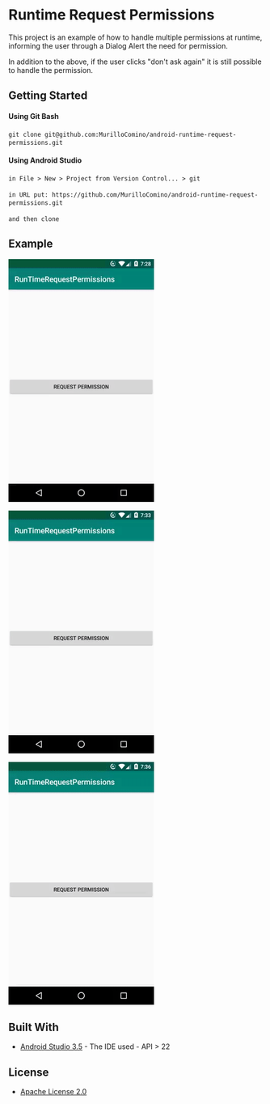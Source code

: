 # Runtime Request Permissions

This project is an example of how to handle multiple permissions at runtime, informing the user through a Dialog Alert the need for permission.

In addition to the above, if the user clicks "don't ask again" it is still possible to handle the permission.

## Getting Started
#### Using Git Bash
```
git clone git@github.com:MurilloComino/android-runtime-request-permissions.git
```

#### Using Android Studio
```
in File > New > Project from Version Control... > git

in URL put: https://github.com/MurilloComino/android-runtime-request-permissions.git

and then clone
```

## Example
![](https://github.com/MurilloComino/android-runtime-request-permissions/blob/master/resources/1.gif?raw=true)

![](https://github.com/MurilloComino/android-runtime-request-permissions/blob/master/resources/2.gif?raw=true)

![](https://github.com/MurilloComino/android-runtime-request-permissions/blob/master/resources/3.gif?raw=true)

## Built With

* [Android Studio 3.5](https://developer.android.com/studio) - The IDE used - API > 22

## License

* [Apache License 2.0](https://github.com/MurilloComino/android-runtime-request-permissions/blob/master/LICENSE.md)